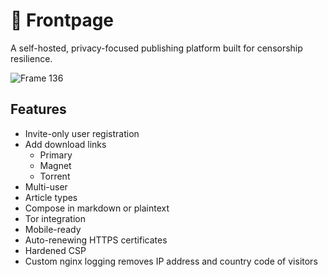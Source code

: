 # 📰 Frontpage
A self-hosted, privacy-focused publishing platform built for censorship resilience.

![Frame 136](https://github.com/scidsg/frontpage/assets/28545431/90e384a8-5205-4652-9d23-0dbae455cf54)

## Features
- Invite-only user registration
- Add download links
  - Primary
  - Magnet
  - Torrent
- Multi-user
- Article types
- Compose in markdown or plaintext
- Tor integration
- Mobile-ready
- Auto-renewing HTTPS certificates
- Hardened CSP
- Custom nginx logging removes IP address and country code of visitors
